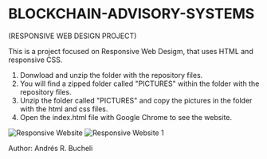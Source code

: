 # BLOCKCHAIN-ADVISORY-SYSTEMS

(RESPONSIVE WEB DESIGN PROJECT)

This is a project focused on Responsive Web Desigm, that uses HTML and responsive CSS.

1) Donwload and unzip the folder with the repository files.
2) You will find a zipped folder called "PICTURES" within the folder with the repository files.
3) Unzip the folder called "PICTURES" and copy the pictures in the folder with the html and css files.
4) Open the index.html file with Google Chrome to see the website.

![Responsive Website](https://github.com/anferebu/BLOCKCHAIN-ADVISORY-SYSTEMS/blob/master/ResponsiveSite.jpg)
![Responsive Website 1](https://github.com/anferebu/BLOCKCHAIN-ADVISORY-SYSTEMS/blob/master/ResponsiveSite1.jpg)

Author: Andrés R. Bucheli


